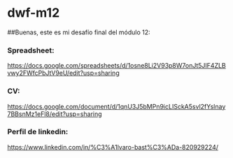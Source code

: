 # dwf-m12

##Buenas, este es mi desafío final del módulo 12:

### Spreadsheet:
  https://docs.google.com/spreadsheets/d/1osne8Li2V93p8W7onJt5JIF4ZLBvwy2FWfcPbJtV9eU/edit?usp=sharing
  
### CV:
  https://docs.google.com/document/d/1qnU3J5bMPn9icLISckA5svl2fYslnay7BBsnMz1eFl8/edit?usp=sharing
  
### Perfil de linkedin:
  https://www.linkedin.com/in/%C3%A1lvaro-bast%C3%ADa-820929224/
